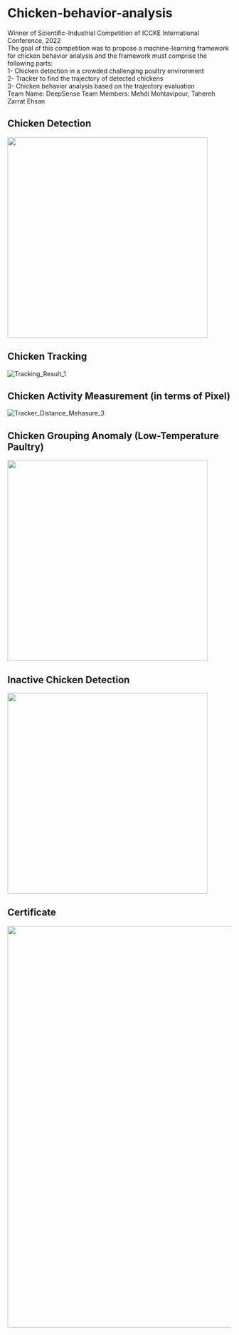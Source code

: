 # Chicken-behavior-analysis
Winner of Scientific-Industrial Competition of ICCKE International Conference, 2022   
The goal of this competition was to propose a machine-learning framework for chicken behavior analysis and the framework must comprise the following parts:   
1- Chicken detection in a crowded challenging poultry environment   
2- Tracker to find the trajectory of detected chickens   
3- Chicken behavior analysis based on the trajectory evaluation  
Team Name: DeepSense
Team Members: Mehdi Mohtavipour, Tahereh Zarrat Ehsan
## Chicken Detection 
<img src="https://github.com/MehdiMohtavipour/Chicken-behavior-analysis/assets/152822867/d9f270e2-97fd-47fb-bbdc-76ba683e1d2e" width="450" height="450"> 

## Chicken Tracking
![Tracking_Result_1](https://github.com/MehdiMohtavipour/Chicken-behavior-analysis/assets/152822867/cb697e44-845e-4d06-ae04-c249e4d5e5aa)

## Chicken Activity Measurement (in terms of Pixel)
![Tracker_Distance_Mehasure_3](https://github.com/MehdiMohtavipour/Chicken-behavior-analysis/assets/152822867/a3a9ea6c-2225-4808-abc4-0cf5a237d9c8)

## Chicken Grouping Anomaly (Low-Temperature Paultry)
<img src="https://github.com/MehdiMohtavipour/Chicken-behavior-analysis/assets/152822867/31fb50aa-20e5-44ae-b654-fcab9fb3ef1f" width="450" height="450">

## Inactive Chicken Detection
<img src="https://github.com/MehdiMohtavipour/Chicken-behavior-analysis/assets/152822867/badc1016-8a37-4870-9eae-88bcb9f358cd" width="450" height="450">

## Certificate
<img src="https://github.com/MehdiMohtavipour/Chicken-behavior-analysis/assets/152822867/c9251d1d-6b98-4e75-96a1-50993af03e54" width="600" height="900">
